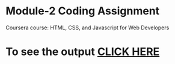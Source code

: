 

# Module-2 Coding Assignment

Coursera course: HTML, CSS, and Javascript for Web Developers

# To see the output [CLICK HERE](https://mpage301.github.io/module-2/index.html)

